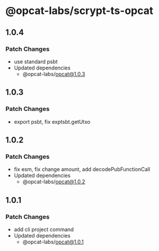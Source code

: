# @opcat-labs/scrypt-ts-opcat

## 1.0.4

### Patch Changes

- use standard psbt
- Updated dependencies
  - @opcat-labs/opcat@1.0.3

## 1.0.3

### Patch Changes

- export psbt, fix exptsbt.getUtxo

## 1.0.2

### Patch Changes

- fix esm, fix change amount, add decodePubFunctionCall
- Updated dependencies
  - @opcat-labs/opcat@1.0.2

## 1.0.1

### Patch Changes

- add cli project command
- Updated dependencies
  - @opcat-labs/opcat@1.0.1
